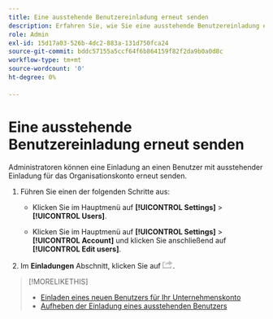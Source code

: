 ```yaml
---
title: Eine ausstehende Benutzereinladung erneut senden
description: Erfahren Sie, wie Sie eine ausstehende Benutzereinladung erneut senden.
role: Admin
exl-id: 15d17a03-526b-4dc2-883a-131d750fca24
source-git-commit: bddc57155a5ccf64f6b864159f82f2da9b0a0d8c
workflow-type: tm+mt
source-wordcount: '0'
ht-degree: 0%

---
```


# Eine ausstehende Benutzereinladung erneut senden

Administratoren können eine Einladung an einen Benutzer mit ausstehender Einladung für das Organisationskonto erneut senden.

1. Führen Sie einen der folgenden Schritte aus:

   * Klicken Sie im Hauptmenü auf **[!UICONTROL Settings]** > **[!UICONTROL Users]**.

   * Klicken Sie im Hauptmenü auf **[!UICONTROL Settings]** > **[!UICONTROL Account]** und klicken Sie anschließend auf **[!UICONTROL Edit users]**.

1. Im **Einladungen** Abschnitt, klicken Sie auf ![Erneut senden](/help/dsp/assets/resend.png).

>[!MORELIKETHIS]
>
>* [Einladen eines neuen Benutzers für Ihr Unternehmenskonto](user-invite.md)
>* [Aufheben der Einladung eines ausstehenden Benutzers](user-uninvite.md)

<!-- >* [Edit User Permissions or Delete a User](user-edit.md) -->
